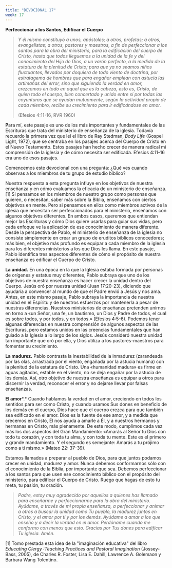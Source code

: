 ```yaml
---
title: "DEVOCIONAL 17"
week: 17
---
```


**Perfeccionar a los Santos, Edificar el Cuerpo**

> *Y él mismo constituyó a unos, apóstoles; a otros, profetas; a otros,
> evangelistas; a otros, pastores y maestros, a fin de perfeccionar a
> los santos para la obra del ministerio, para la edificación del cuerpo
> de Cristo, hasta que todos lleguemos a la unidad de la fe y del
> conocimiento del Hijo de Dios, a un varón perfecto, a la medida de la
> estatura de la plenitud de Cristo; para que ya no seamos niños
> fluctuantes, llevados por doquiera de todo viento de doctrina, por
> estratagema de hombres que para engañar emplean con astucia las
> artimañas del error, sino que siguiendo la verdad en amor, crezcamos
> en todo en aquel que es la cabeza, esto es, Cristo, de quien todo el
> cuerpo, bien concertado y unido entre sí por todas las coyunturas que
> se ayudan mutuamente, según la actividad propia de cada miembro,
> recibe su crecimiento para ir edificándose en amor.* 
>
> (Efesios 4:11-16, RVR 1960)

**P**ara mí, este pasaje es uno de los más importantes y fundamentales
de las Escrituras que trata del ministerio de enseñanza de la iglesia.
Todavía recuerdo la primera vez que leí el libro de Ray Stedman, *Body
Life* (Gospel Light, 1972), que se centraba en los pasajes acerca del
Cuerpo de Cristo en el Nuevo Testamento. Estos pasajes han hecho crecer
de manera radical mi comprensión de la iglesia y de cómo necesita ser
edificada. Efesios 4:11-16 era uno de esos pasajes.

Comencemos este devocional con una pregunta: ¿Qué ves cuando observas a
los miembros de tu grupo de estudio bíblico?

Nuestra respuesta a esta pregunta influye en los objetivos de nuestra
enseñanza y en cómo evaluamos la eficacia de un ministerio de
enseñanza.[1] Si pensamos en los miembros de nuestro grupo como personas
que quieren, o necesitan, saber más sobre la Biblia, enseñamos con
ciertos objetivos en mente. Pero si pensamos en ellos como miembros
activos de la iglesia que necesitan ser perfeccionados para el
ministerio, enseñamos con algunos objetivos diferentes. En ambos casos,
queremos que entiendan mejor las Escrituras y cómo Dios quiere usarlas
para guiar sus vidas, pero cada enfoque ve la aplicación de ese
conocimiento de manera diferente. Desde la perspectiva de Pablo, el
ministerio de enseñanza de la iglesia no consiste simplemente en crear
un grupo de eruditos bíblicos conocedores; más bien, el objetivo más
profundo es equipar a cada miembro de la iglesia para los diferentes
ministerios a los que Dios les llama. En este pasaje, Pablo identifica
tres aspectos diferentes de cómo el propósito de nuestra enseñanza es
edificar el Cuerpo de Cristo.

**La unidad.** En una época en la que la Iglesia estaba formada por
personas de orígenes y estatus muy diferentes, Pablo subraya que uno de
los objetivos de nuestra enseñanza es hacer crecer la unidad dentro del
Cuerpo. Jesús oró por nuestra unidad (Juan 17:20-23), diciendo que
ayudaría a convencer al mundo de que el Padre envió a Jesús y nos ama.
Antes, en este mismo pasaje, Pablo subraya la importancia de nuestra
unidad en el Espíritu y de nuestros esfuerzos por mantenerla a pesar de
nuestras diferencias. Nuestros ministerios de enseñanza pretenden
unirnos en torno a «un Señor, una fe, un bautismo, un Dios y Padre de
todos, el cual es sobre todos, y por todos, y en todos.» (Efesios
4:5-6). Podemos tener algunas diferencias en nuestra comprensión de
algunos aspectos de las Escrituras, pero estamos unidos en las creencias
fundamentales que han guiado a la Iglesia a lo largo de los siglos.
Jesús consideró nuestra unidad tan importante que oró por ella, y Dios
utiliza a los pastores-maestros para fomentar su crecimiento.

**La madurez.** Pablo contrasta la inestabilidad de la inmadurez
(zarandeada por las olas, arrastrada por el viento, engañada por la
astucia humana) con la plenitud de la estatura de Cristo. Una «humanidad
madura» es firme en aguas agitadas, estable en el viento, no se deja
engañar por la astucia de los demás. Así, otro objetivo de nuestra
enseñanza es equipar a otros para discernir la verdad, reconocer el
error y no dejarse llevar por falsas enseñanzas.

**El amor***.* Cuando hablamos la verdad en el amor, creciendo en todos
los sentidos para ser como Cristo, y cuando usamos Sus dones en
beneficio de los demás en el cuerpo, Dios hace que el cuerpo crezca para
que también sea edificado en el amor. Dios es la fuente de ese amor, y a
medida que crecemos en Cristo, Él nos ayuda a amarle a Él, y a nuestros
hermanos y hermanas en Cristo, más plenamente. De este modo, cumplimos
cada vez más los dos aspectos del Gran Mandamiento: «Amarás al Señor tu
Dios con todo tu corazón, y con toda tu alma, y con toda tu mente. Este
es el primero y grande mandamiento. Y el segundo es semejante: Amarás a
tu prójimo como a ti mismo.» (Mateo 22: 37-39).

Estamos llamados a preparar al pueblo de Dios, para que juntos podamos
crecer en unidad, madurez y amor. Nunca debemos conformarnos sólo con el
conocimiento de la Biblia, por importante que sea. Debemos perfeccionar
a los santos para que usen ese conocimiento bíblico con el propósito del
ministerio, para edificar el Cuerpo de Cristo. Ruego que hagas de esto
tu meta, tu pasión, tu oración.

> *Padre, estoy muy agradecido por aquellos a quienes has llamado para
> enseñarme y perfeccionarme para la obra del ministerio. Ayúdame, a
> través de mi propia enseñanza, a perfeccionar y animar a otros a
> buscar la unidad como Tu pueblo, la madurez juntos en Cristo, y el
> amor por ti y por los demás. Ayúdame a amar a los que enseño y a decir
> la verdad en el amor. Perdóname cuando me conformo con menos que esto.
> Gracias por Tus dones para edificar Tu iglesia. Amén.*

[1] Tomo prestada esta idea de la "imaginación educativa" del libro
*Educating Clergy :Teaching Practices and Pastoral Imagination*
(Jossey-Bass, 2005), de Charles R. Foster, Lisa E. Dahill, Lawrence A.
Golemaon y Barbara Wang Tolentino.
